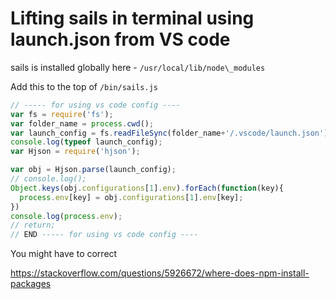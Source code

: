 # Lifting sails in terminal using launch.json from VS code

sails is installed globally here - 
`/usr/local/lib/node\_modules`

Add this to the top of `/bin/sails.js`

```javascript
// ----- for using vs code config ---- 
var fs = require('fs');
var folder_name = process.cwd();
var launch_config = fs.readFileSync(folder_name+'/.vscode/launch.json').toString('utf8');
console.log(typeof launch_config);
var Hjson = require('hjson');

var obj = Hjson.parse(launch_config);
// console.log();
Object.keys(obj.configurations[1].env).forEach(function(key){
  process.env[key] = obj.configurations[1].env[key];
})
console.log(process.env);
// return;
// END ----- for using vs code config ---- 
```


You might have to correct 

https://stackoverflow.com/questions/5926672/where-does-npm-install-packages




